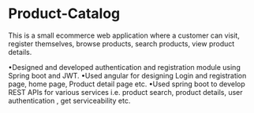 # Product-Catalog

This is a small ecommerce web application where a customer can visit, register themselves, browse products, search products, view product details.

•Designed and developed authentication and registration module using Spring boot and JWT. •Used angular for designing Login and registration page, home page, Product detail page etc. •Used spring boot to develop REST APIs for various services i.e. product search, product details, user authentication , get serviceability etc.
